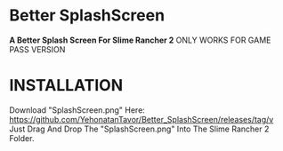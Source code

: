 # Better SplashScreen
**A Better Splash Screen For Slime Rancher 2**
ONLY WORKS FOR GAME PASS VERSION

# INSTALLATION
Download "SplashScreen.png" Here: https://github.com/YehonatanTavor/Better_SplashScreen/releases/tag/v
Just Drag And Drop The "SplashScreen.png" Into The Slime Rancher 2 Folder.
